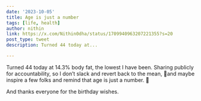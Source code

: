 ```yaml
---
date: '2023-10-05'
title: Age is just a number
tags: [life, health]
author: nithin
link: https://x.com/Nithin0dha/status/1709940963207221355?s=20
post_type: tweet
description: Turned 44 today at...

---
```


Turned 44 today at 14.3% body fat, the lowest I have been. Sharing publicly for accountability, so I don’t slack and revert back to the mean, 🥶and maybe inspire a few folks and remind that age is just a number. 😬

And thanks everyone for the birthday wishes.
